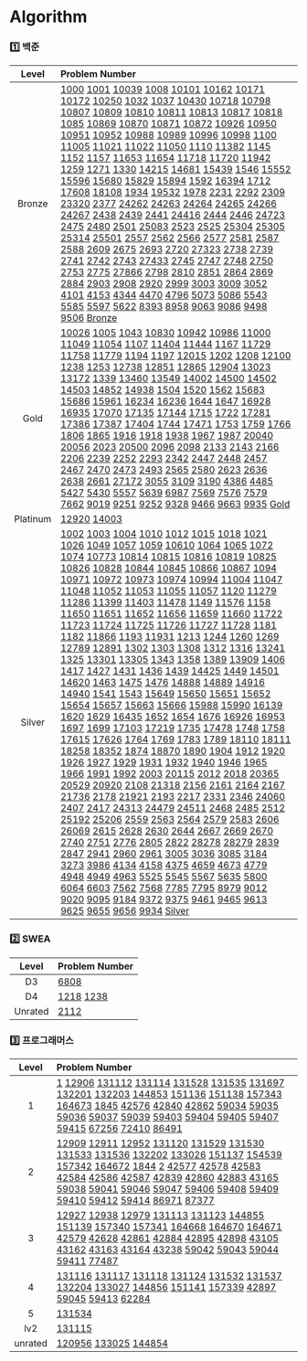 # Algorithm
### 1️⃣ 백준
| Level | Problem Number |
| :------: | :------ |
| Bronze | [1000](https://github.com/HurDong/Algorithm/tree/main/백준/Bronze/1000. A＋B) [1001](https://github.com/HurDong/Algorithm/tree/main/백준/Bronze/1001. A－B) [10039](https://github.com/HurDong/Algorithm/tree/main/백준/Bronze/10039. 평균 점수) [1008](https://github.com/HurDong/Algorithm/tree/main/백준/Bronze/1008. A／B) [10101](https://github.com/HurDong/Algorithm/tree/main/백준/Bronze/10101. 삼각형 외우기) [10162](https://github.com/HurDong/Algorithm/tree/main/백준/Bronze/10162. 전자레인지) [10171](https://github.com/HurDong/Algorithm/tree/main/백준/Bronze/10171. 고양이) [10172](https://github.com/HurDong/Algorithm/tree/main/백준/Bronze/10172. 개) [10250](https://github.com/HurDong/Algorithm/tree/main/백준/Bronze/10250. ACM 호텔) [1032](https://github.com/HurDong/Algorithm/tree/main/백준/Bronze/1032. 명령 프롬프트) [1037](https://github.com/HurDong/Algorithm/tree/main/백준/Bronze/1037. 약수) [10430](https://github.com/HurDong/Algorithm/tree/main/백준/Bronze/10430. 나머지) [10718](https://github.com/HurDong/Algorithm/tree/main/백준/Bronze/10718. We love kriii) [10798](https://github.com/HurDong/Algorithm/tree/main/백준/Bronze/10798. 세로읽기) [10807](https://github.com/HurDong/Algorithm/tree/main/백준/Bronze/10807. 개수 세기) [10809](https://github.com/HurDong/Algorithm/tree/main/백준/Bronze/10809. 알파벳 찾기) [10810](https://github.com/HurDong/Algorithm/tree/main/백준/Bronze/10810. 공 넣기) [10811](https://github.com/HurDong/Algorithm/tree/main/백준/Bronze/10811. 바구니 뒤집기) [10813](https://github.com/HurDong/Algorithm/tree/main/백준/Bronze/10813. 공 바꾸기) [10817](https://github.com/HurDong/Algorithm/tree/main/백준/Bronze/10817. 세 수) [10818](https://github.com/HurDong/Algorithm/tree/main/백준/Bronze/10818. 최소， 최대) [1085](https://github.com/HurDong/Algorithm/tree/main/백준/Bronze/1085. 직사각형에서 탈출) [10869](https://github.com/HurDong/Algorithm/tree/main/백준/Bronze/10869. 사칙연산) [10870](https://github.com/HurDong/Algorithm/tree/main/백준/Bronze/10870. 피보나치 수 5) [10871](https://github.com/HurDong/Algorithm/tree/main/백준/Bronze/10871. X보다 작은 수) [10872](https://github.com/HurDong/Algorithm/tree/main/백준/Bronze/10872. 팩토리얼) [10926](https://github.com/HurDong/Algorithm/tree/main/백준/Bronze/10926. ？？！) [10950](https://github.com/HurDong/Algorithm/tree/main/백준/Bronze/10950. A＋B － 3) [10951](https://github.com/HurDong/Algorithm/tree/main/백준/Bronze/10951. A＋B － 4) [10952](https://github.com/HurDong/Algorithm/tree/main/백준/Bronze/10952. A＋B － 5) [10988](https://github.com/HurDong/Algorithm/tree/main/백준/Bronze/10988. 팰린드롬인지 확인하기) [10989](https://github.com/HurDong/Algorithm/tree/main/백준/Bronze/10989. 수 정렬하기 3) [10996](https://github.com/HurDong/Algorithm/tree/main/백준/Bronze/10996. 별 찍기 － 21) [10998](https://github.com/HurDong/Algorithm/tree/main/백준/Bronze/10998. A×B) [1100](https://github.com/HurDong/Algorithm/tree/main/백준/Bronze/1100. 하얀 칸) [11005](https://github.com/HurDong/Algorithm/tree/main/백준/Bronze/11005. 진법 변환 2) [11021](https://github.com/HurDong/Algorithm/tree/main/백준/Bronze/11021. A＋B － 7) [11022](https://github.com/HurDong/Algorithm/tree/main/백준/Bronze/11022. A＋B － 8) [11050](https://github.com/HurDong/Algorithm/tree/main/백준/Bronze/11050. 이항 계수 1) [1110](https://github.com/HurDong/Algorithm/tree/main/백준/Bronze/1110. 더하기 사이클) [11382](https://github.com/HurDong/Algorithm/tree/main/백준/Bronze/11382. 꼬마 정민) [1145](https://github.com/HurDong/Algorithm/tree/main/백준/Bronze/1145. 적어도 대부분의 배수) [1152](https://github.com/HurDong/Algorithm/tree/main/백준/Bronze/1152. 단어의 개수) [1157](https://github.com/HurDong/Algorithm/tree/main/백준/Bronze/1157. 단어 공부) [11653](https://github.com/HurDong/Algorithm/tree/main/백준/Bronze/11653. 소인수분해) [11654](https://github.com/HurDong/Algorithm/tree/main/백준/Bronze/11654. 아스키 코드) [11718](https://github.com/HurDong/Algorithm/tree/main/백준/Bronze/11718. 그대로 출력하기) [11720](https://github.com/HurDong/Algorithm/tree/main/백준/Bronze/11720. 숫자의 합) [11942](https://github.com/HurDong/Algorithm/tree/main/백준/Bronze/11942. 고려대는 사랑입니다) [1259](https://github.com/HurDong/Algorithm/tree/main/백준/Bronze/1259. 팰린드롬수) [1271](https://github.com/HurDong/Algorithm/tree/main/백준/Bronze/1271. 엄청난 부자2) [1330](https://github.com/HurDong/Algorithm/tree/main/백준/Bronze/1330. 두 수 비교하기) [14215](https://github.com/HurDong/Algorithm/tree/main/백준/Bronze/14215. 세 막대) [14681](https://github.com/HurDong/Algorithm/tree/main/백준/Bronze/14681. 사분면 고르기) [15439](https://github.com/HurDong/Algorithm/tree/main/백준/Bronze/15439. 베라의 패션) [1546](https://github.com/HurDong/Algorithm/tree/main/백준/Bronze/1546. 평균) [15552](https://github.com/HurDong/Algorithm/tree/main/백준/Bronze/15552. 빠른 A＋B) [15596](https://github.com/HurDong/Algorithm/tree/main/백준/Bronze/15596. 정수 N개의 합) [15680](https://github.com/HurDong/Algorithm/tree/main/백준/Bronze/15680. 연세대학교) [15829](https://github.com/HurDong/Algorithm/tree/main/백준/Bronze/15829. Hashing) [15894](https://github.com/HurDong/Algorithm/tree/main/백준/Bronze/15894. 수학은 체육과목 입니다) [1592](https://github.com/HurDong/Algorithm/tree/main/백준/Bronze/1592. 영식이와 친구들) [16394](https://github.com/HurDong/Algorithm/tree/main/백준/Bronze/16394. 홍익대학교) [1712](https://github.com/HurDong/Algorithm/tree/main/백준/Bronze/1712. 손익분기점) [17608](https://github.com/HurDong/Algorithm/tree/main/백준/Bronze/17608. 막대기) [18108](https://github.com/HurDong/Algorithm/tree/main/백준/Bronze/18108. 1998년생인 내가 태국에서는 2541년생？！) [1934](https://github.com/HurDong/Algorithm/tree/main/백준/Bronze/1934. 최소공배수) [19532](https://github.com/HurDong/Algorithm/tree/main/백준/Bronze/19532. 수학은 비대면강의입니다) [1978](https://github.com/HurDong/Algorithm/tree/main/백준/Bronze/1978. 소수 찾기) [2231](https://github.com/HurDong/Algorithm/tree/main/백준/Bronze/2231. 분해합) [2292](https://github.com/HurDong/Algorithm/tree/main/백준/Bronze/2292. 벌집) [2309](https://github.com/HurDong/Algorithm/tree/main/백준/Bronze/2309. 일곱 난쟁이) [23320](https://github.com/HurDong/Algorithm/tree/main/백준/Bronze/23320. 홍익 절대평가) [2377](https://github.com/HurDong/Algorithm/tree/main/백준/Bronze/2377. Pottery) [24262](https://github.com/HurDong/Algorithm/tree/main/백준/Bronze/24262. 알고리즘 수업 － 알고리즘의 수행 시간 1) [24263](https://github.com/HurDong/Algorithm/tree/main/백준/Bronze/24263. 알고리즘 수업 － 알고리즘의 수행 시간 2) [24264](https://github.com/HurDong/Algorithm/tree/main/백준/Bronze/24264. 알고리즘 수업 － 알고리즘의 수행 시간 3) [24265](https://github.com/HurDong/Algorithm/tree/main/백준/Bronze/24265. 알고리즘 수업 － 알고리즘의 수행 시간 4) [24266](https://github.com/HurDong/Algorithm/tree/main/백준/Bronze/24266. 알고리즘 수업 － 알고리즘의 수행 시간 5) [24267](https://github.com/HurDong/Algorithm/tree/main/백준/Bronze/24267. 알고리즘 수업 － 알고리즘의 수행 시간 6) [2438](https://github.com/HurDong/Algorithm/tree/main/백준/Bronze/2438. 별 찍기 － 1) [2439](https://github.com/HurDong/Algorithm/tree/main/백준/Bronze/2439. 별 찍기 － 2) [2441](https://github.com/HurDong/Algorithm/tree/main/백준/Bronze/2441. 별 찍기 － 4) [24416](https://github.com/HurDong/Algorithm/tree/main/백준/Bronze/24416. 알고리즘 수업 － 피보나치 수 1) [2444](https://github.com/HurDong/Algorithm/tree/main/백준/Bronze/2444. 별 찍기 － 7) [2446](https://github.com/HurDong/Algorithm/tree/main/백준/Bronze/2446. 별 찍기 － 9) [24723](https://github.com/HurDong/Algorithm/tree/main/백준/Bronze/24723. 녹색거탑) [2475](https://github.com/HurDong/Algorithm/tree/main/백준/Bronze/2475. 검증수) [2480](https://github.com/HurDong/Algorithm/tree/main/백준/Bronze/2480. 주사위 세개) [2501](https://github.com/HurDong/Algorithm/tree/main/백준/Bronze/2501. 약수 구하기) [25083](https://github.com/HurDong/Algorithm/tree/main/백준/Bronze/25083. 새싹) [2523](https://github.com/HurDong/Algorithm/tree/main/백준/Bronze/2523. 별 찍기 － 13) [2525](https://github.com/HurDong/Algorithm/tree/main/백준/Bronze/2525. 오븐 시계) [25304](https://github.com/HurDong/Algorithm/tree/main/백준/Bronze/25304. 영수증) [25305](https://github.com/HurDong/Algorithm/tree/main/백준/Bronze/25305. 커트라인) [25314](https://github.com/HurDong/Algorithm/tree/main/백준/Bronze/25314. 코딩은 체육과목 입니다) [25501](https://github.com/HurDong/Algorithm/tree/main/백준/Bronze/25501. 재귀의 귀재) [2557](https://github.com/HurDong/Algorithm/tree/main/백준/Bronze/2557. Hello World) [2562](https://github.com/HurDong/Algorithm/tree/main/백준/Bronze/2562. 최댓값) [2566](https://github.com/HurDong/Algorithm/tree/main/백준/Bronze/2566. 최댓값) [2577](https://github.com/HurDong/Algorithm/tree/main/백준/Bronze/2577. 숫자의 개수) [2581](https://github.com/HurDong/Algorithm/tree/main/백준/Bronze/2581. 소수) [2587](https://github.com/HurDong/Algorithm/tree/main/백준/Bronze/2587. 대표값2) [2588](https://github.com/HurDong/Algorithm/tree/main/백준/Bronze/2588. 곱셈) [2609](https://github.com/HurDong/Algorithm/tree/main/백준/Bronze/2609. 최대공약수와 최소공배수) [2675](https://github.com/HurDong/Algorithm/tree/main/백준/Bronze/2675. 문자열 반복) [2693](https://github.com/HurDong/Algorithm/tree/main/백준/Bronze/2693. N번째 큰 수) [2720](https://github.com/HurDong/Algorithm/tree/main/백준/Bronze/2720. 세탁소 사장 동혁) [27323](https://github.com/HurDong/Algorithm/tree/main/백준/Bronze/27323. 직사각형) [2738](https://github.com/HurDong/Algorithm/tree/main/백준/Bronze/2738. 행렬 덧셈) [2739](https://github.com/HurDong/Algorithm/tree/main/백준/Bronze/2739. 구구단) [2741](https://github.com/HurDong/Algorithm/tree/main/백준/Bronze/2741. N 찍기) [2742](https://github.com/HurDong/Algorithm/tree/main/백준/Bronze/2742. 기찍 N) [2743](https://github.com/HurDong/Algorithm/tree/main/백준/Bronze/2743. 단어 길이 재기) [27433](https://github.com/HurDong/Algorithm/tree/main/백준/Bronze/27433. 팩토리얼 2) [2745](https://github.com/HurDong/Algorithm/tree/main/백준/Bronze/2745. 진법 변환) [2747](https://github.com/HurDong/Algorithm/tree/main/백준/Bronze/2747. 피보나치 수) [2748](https://github.com/HurDong/Algorithm/tree/main/백준/Bronze/2748. 피보나치 수 2) [2750](https://github.com/HurDong/Algorithm/tree/main/백준/Bronze/2750. 수 정렬하기) [2753](https://github.com/HurDong/Algorithm/tree/main/백준/Bronze/2753. 윤년) [2775](https://github.com/HurDong/Algorithm/tree/main/백준/Bronze/2775. 부녀회장이 될테야) [27866](https://github.com/HurDong/Algorithm/tree/main/백준/Bronze/27866. 문자와 문자열) [2798](https://github.com/HurDong/Algorithm/tree/main/백준/Bronze/2798. 블랙잭) [2810](https://github.com/HurDong/Algorithm/tree/main/백준/Bronze/2810. 컵홀더) [2851](https://github.com/HurDong/Algorithm/tree/main/백준/Bronze/2851. 슈퍼 마리오) [2864](https://github.com/HurDong/Algorithm/tree/main/백준/Bronze/2864. 5와 6의 차이) [2869](https://github.com/HurDong/Algorithm/tree/main/백준/Bronze/2869. 달팽이는 올라가고 싶다) [2884](https://github.com/HurDong/Algorithm/tree/main/백준/Bronze/2884. 알람 시계) [2903](https://github.com/HurDong/Algorithm/tree/main/백준/Bronze/2903. 중앙 이동 알고리즘) [2908](https://github.com/HurDong/Algorithm/tree/main/백준/Bronze/2908. 상수) [2920](https://github.com/HurDong/Algorithm/tree/main/백준/Bronze/2920. 음계) [2999](https://github.com/HurDong/Algorithm/tree/main/백준/Bronze/2999. 비밀 이메일) [3003](https://github.com/HurDong/Algorithm/tree/main/백준/Bronze/3003. 킹， 퀸， 룩， 비숍， 나이트， 폰) [3009](https://github.com/HurDong/Algorithm/tree/main/백준/Bronze/3009. 네 번째 점) [3052](https://github.com/HurDong/Algorithm/tree/main/백준/Bronze/3052. 나머지) [4101](https://github.com/HurDong/Algorithm/tree/main/백준/Bronze/4101. 크냐？) [4153](https://github.com/HurDong/Algorithm/tree/main/백준/Bronze/4153. 직각삼각형) [4344](https://github.com/HurDong/Algorithm/tree/main/백준/Bronze/4344. 평균은 넘겠지) [4470](https://github.com/HurDong/Algorithm/tree/main/백준/Bronze/4470. 줄번호) [4796](https://github.com/HurDong/Algorithm/tree/main/백준/Bronze/4796. 캠핑) [5073](https://github.com/HurDong/Algorithm/tree/main/백준/Bronze/5073. 삼각형과 세 변) [5086](https://github.com/HurDong/Algorithm/tree/main/백준/Bronze/5086. 배수와 약수) [5543](https://github.com/HurDong/Algorithm/tree/main/백준/Bronze/5543. 상근날드) [5585](https://github.com/HurDong/Algorithm/tree/main/백준/Bronze/5585. 거스름돈) [5597](https://github.com/HurDong/Algorithm/tree/main/백준/Bronze/5597. 과제 안 내신 분．．？) [5622](https://github.com/HurDong/Algorithm/tree/main/백준/Bronze/5622. 다이얼) [8393](https://github.com/HurDong/Algorithm/tree/main/백준/Bronze/8393. 합) [8958](https://github.com/HurDong/Algorithm/tree/main/백준/Bronze/8958. OX퀴즈) [9063](https://github.com/HurDong/Algorithm/tree/main/백준/Bronze/9063. 대지) [9086](https://github.com/HurDong/Algorithm/tree/main/백준/Bronze/9086. 문자열) [9498](https://github.com/HurDong/Algorithm/tree/main/백준/Bronze/9498. 시험 성적) [9506](https://github.com/HurDong/Algorithm/tree/main/백준/Bronze/9506. 약수들의 합) [Bronze](https://github.com/HurDong/Algorithm/tree/main/백준/Bronze/Bronze.iml)  |
| Gold | [10026](https://github.com/HurDong/Algorithm/tree/main/백준/Gold/10026. 적록색약) [1005](https://github.com/HurDong/Algorithm/tree/main/백준/Gold/1005. ACM Craft) [1043](https://github.com/HurDong/Algorithm/tree/main/백준/Gold/1043. 거짓말) [10830](https://github.com/HurDong/Algorithm/tree/main/백준/Gold/10830. 행렬 제곱) [10942](https://github.com/HurDong/Algorithm/tree/main/백준/Gold/10942. 팰린드롬？) [10986](https://github.com/HurDong/Algorithm/tree/main/백준/Gold/10986. 나머지 합) [11000](https://github.com/HurDong/Algorithm/tree/main/백준/Gold/11000. 강의실 배정) [11049](https://github.com/HurDong/Algorithm/tree/main/백준/Gold/11049. 행렬 곱셈 순서) [11054](https://github.com/HurDong/Algorithm/tree/main/백준/Gold/11054. 가장 긴 바이토닉 부분 수열) [1107](https://github.com/HurDong/Algorithm/tree/main/백준/Gold/1107. 리모컨) [11404](https://github.com/HurDong/Algorithm/tree/main/백준/Gold/11404. 플로이드) [11444](https://github.com/HurDong/Algorithm/tree/main/백준/Gold/11444. 피보나치 수 6) [1167](https://github.com/HurDong/Algorithm/tree/main/백준/Gold/1167. 트리의 지름) [11729](https://github.com/HurDong/Algorithm/tree/main/백준/Gold/11729. 하노이 탑 이동 순서) [11758](https://github.com/HurDong/Algorithm/tree/main/백준/Gold/11758. CCW) [11779](https://github.com/HurDong/Algorithm/tree/main/백준/Gold/11779. 최소비용 구하기 2) [1194](https://github.com/HurDong/Algorithm/tree/main/백준/Gold/1194. 달이 차오른다， 가자．) [1197](https://github.com/HurDong/Algorithm/tree/main/백준/Gold/1197. 최소 스패닝 트리) [12015](https://github.com/HurDong/Algorithm/tree/main/백준/Gold/12015. 가장 긴 증가하는 부분 수열 2) [1202](https://github.com/HurDong/Algorithm/tree/main/백준/Gold/1202. 보석 도둑) [1208](https://github.com/HurDong/Algorithm/tree/main/백준/Gold/1208. 부분수열의 합 2) [12100](https://github.com/HurDong/Algorithm/tree/main/백준/Gold/12100. 2048 （Easy）) [1238](https://github.com/HurDong/Algorithm/tree/main/백준/Gold/1238. 파티) [1253](https://github.com/HurDong/Algorithm/tree/main/백준/Gold/1253. 좋다) [12738](https://github.com/HurDong/Algorithm/tree/main/백준/Gold/12738. 가장 긴 증가하는 부분 수열 3) [12851](https://github.com/HurDong/Algorithm/tree/main/백준/Gold/12851. 숨바꼭질 2) [12865](https://github.com/HurDong/Algorithm/tree/main/백준/Gold/12865. 평범한 배낭) [12904](https://github.com/HurDong/Algorithm/tree/main/백준/Gold/12904. A와 B) [13023](https://github.com/HurDong/Algorithm/tree/main/백준/Gold/13023. ABCDE) [13172](https://github.com/HurDong/Algorithm/tree/main/백준/Gold/13172. Σ) [1339](https://github.com/HurDong/Algorithm/tree/main/백준/Gold/1339. 단어 수학) [13460](https://github.com/HurDong/Algorithm/tree/main/백준/Gold/13460. 구슬 탈출 2) [13549](https://github.com/HurDong/Algorithm/tree/main/백준/Gold/13549. 숨바꼭질 3) [14002](https://github.com/HurDong/Algorithm/tree/main/백준/Gold/14002. 가장 긴 증가하는 부분 수열 4) [14500](https://github.com/HurDong/Algorithm/tree/main/백준/Gold/14500. 테트로미노) [14502](https://github.com/HurDong/Algorithm/tree/main/백준/Gold/14502. 연구소) [14503](https://github.com/HurDong/Algorithm/tree/main/백준/Gold/14503. 로봇 청소기) [14852](https://github.com/HurDong/Algorithm/tree/main/백준/Gold/14852. 타일 채우기 3) [14938](https://github.com/HurDong/Algorithm/tree/main/백준/Gold/14938. 서강그라운드) [1504](https://github.com/HurDong/Algorithm/tree/main/백준/Gold/1504. 특정한 최단 경로) [1520](https://github.com/HurDong/Algorithm/tree/main/백준/Gold/1520. 내리막 길) [1562](https://github.com/HurDong/Algorithm/tree/main/백준/Gold/1562. 계단 수) [15683](https://github.com/HurDong/Algorithm/tree/main/백준/Gold/15683. 감시) [15686](https://github.com/HurDong/Algorithm/tree/main/백준/Gold/15686. 치킨 배달) [15961](https://github.com/HurDong/Algorithm/tree/main/백준/Gold/15961. 회전 초밥) [16234](https://github.com/HurDong/Algorithm/tree/main/백준/Gold/16234. 인구 이동) [16236](https://github.com/HurDong/Algorithm/tree/main/백준/Gold/16236. 아기 상어) [1644](https://github.com/HurDong/Algorithm/tree/main/백준/Gold/1644. 소수의 연속합) [1647](https://github.com/HurDong/Algorithm/tree/main/백준/Gold/1647. 도시 분할 계획) [16928](https://github.com/HurDong/Algorithm/tree/main/백준/Gold/16928. 뱀과 사다리 게임) [16935](https://github.com/HurDong/Algorithm/tree/main/백준/Gold/16935. 배열 돌리기 3) [17070](https://github.com/HurDong/Algorithm/tree/main/백준/Gold/17070. 파이프 옮기기 1) [17135](https://github.com/HurDong/Algorithm/tree/main/백준/Gold/17135. 캐슬 디펜스) [17144](https://github.com/HurDong/Algorithm/tree/main/백준/Gold/17144. 미세먼지 안녕！) [1715](https://github.com/HurDong/Algorithm/tree/main/백준/Gold/1715. 카드 정렬하기) [1722](https://github.com/HurDong/Algorithm/tree/main/백준/Gold/1722. 순열의 순서) [17281](https://github.com/HurDong/Algorithm/tree/main/백준/Gold/17281. ⚾) [17386](https://github.com/HurDong/Algorithm/tree/main/백준/Gold/17386. 선분 교차 1) [17387](https://github.com/HurDong/Algorithm/tree/main/백준/Gold/17387. 선분 교차 2) [17404](https://github.com/HurDong/Algorithm/tree/main/백준/Gold/17404. RGB거리 2) [1744](https://github.com/HurDong/Algorithm/tree/main/백준/Gold/1744. 수 묶기) [17471](https://github.com/HurDong/Algorithm/tree/main/백준/Gold/17471. 게리맨더링) [1753](https://github.com/HurDong/Algorithm/tree/main/백준/Gold/1753. 최단경로) [1759](https://github.com/HurDong/Algorithm/tree/main/백준/Gold/1759. 암호 만들기) [1766](https://github.com/HurDong/Algorithm/tree/main/백준/Gold/1766. 문제집) [1806](https://github.com/HurDong/Algorithm/tree/main/백준/Gold/1806. 부분합) [1865](https://github.com/HurDong/Algorithm/tree/main/백준/Gold/1865. 웜홀) [1916](https://github.com/HurDong/Algorithm/tree/main/백준/Gold/1916. 최소비용 구하기) [1918](https://github.com/HurDong/Algorithm/tree/main/백준/Gold/1918. 후위 표기식) [1938](https://github.com/HurDong/Algorithm/tree/main/백준/Gold/1938. 통나무 옮기기) [1967](https://github.com/HurDong/Algorithm/tree/main/백준/Gold/1967. 트리의 지름) [1987](https://github.com/HurDong/Algorithm/tree/main/백준/Gold/1987. 알파벳) [20040](https://github.com/HurDong/Algorithm/tree/main/백준/Gold/20040. 사이클 게임) [20056](https://github.com/HurDong/Algorithm/tree/main/백준/Gold/20056. 마법사 상어와 파이어볼) [2023](https://github.com/HurDong/Algorithm/tree/main/백준/Gold/2023. 신기한 소수) [20500](https://github.com/HurDong/Algorithm/tree/main/백준/Gold/20500. Ezreal 여눈부터 가네 ㅈㅈ) [2096](https://github.com/HurDong/Algorithm/tree/main/백준/Gold/2096. 내려가기) [2098](https://github.com/HurDong/Algorithm/tree/main/백준/Gold/2098. 외판원 순회) [2133](https://github.com/HurDong/Algorithm/tree/main/백준/Gold/2133. 타일 채우기) [2143](https://github.com/HurDong/Algorithm/tree/main/백준/Gold/2143. 두 배열의 합) [2166](https://github.com/HurDong/Algorithm/tree/main/백준/Gold/2166. 다각형의 면적) [2206](https://github.com/HurDong/Algorithm/tree/main/백준/Gold/2206. 벽 부수고 이동하기) [2239](https://github.com/HurDong/Algorithm/tree/main/백준/Gold/2239. 스도쿠) [2252](https://github.com/HurDong/Algorithm/tree/main/백준/Gold/2252. 줄 세우기) [2293](https://github.com/HurDong/Algorithm/tree/main/백준/Gold/2293. 동전 1) [2342](https://github.com/HurDong/Algorithm/tree/main/백준/Gold/2342. Dance Dance Revolution) [2447](https://github.com/HurDong/Algorithm/tree/main/백준/Gold/2447. 별 찍기 － 10) [2448](https://github.com/HurDong/Algorithm/tree/main/백준/Gold/2448. 별 찍기 － 11) [2457](https://github.com/HurDong/Algorithm/tree/main/백준/Gold/2457. 공주님의 정원) [2467](https://github.com/HurDong/Algorithm/tree/main/백준/Gold/2467. 용액) [2470](https://github.com/HurDong/Algorithm/tree/main/백준/Gold/2470. 두 용액) [2473](https://github.com/HurDong/Algorithm/tree/main/백준/Gold/2473. 세 용액) [2493](https://github.com/HurDong/Algorithm/tree/main/백준/Gold/2493. 탑) [2565](https://github.com/HurDong/Algorithm/tree/main/백준/Gold/2565. 전깃줄) [2580](https://github.com/HurDong/Algorithm/tree/main/백준/Gold/2580. 스도쿠) [2623](https://github.com/HurDong/Algorithm/tree/main/백준/Gold/2623. 음악프로그램) [2636](https://github.com/HurDong/Algorithm/tree/main/백준/Gold/2636. 치즈) [2638](https://github.com/HurDong/Algorithm/tree/main/백준/Gold/2638. 치즈) [2661](https://github.com/HurDong/Algorithm/tree/main/백준/Gold/2661. 좋은수열) [27172](https://github.com/HurDong/Algorithm/tree/main/백준/Gold/27172. 수 나누기 게임) [3055](https://github.com/HurDong/Algorithm/tree/main/백준/Gold/3055. 탈출) [3109](https://github.com/HurDong/Algorithm/tree/main/백준/Gold/3109. 빵집) [3190](https://github.com/HurDong/Algorithm/tree/main/백준/Gold/3190. 뱀) [4386](https://github.com/HurDong/Algorithm/tree/main/백준/Gold/4386. 별자리 만들기) [4485](https://github.com/HurDong/Algorithm/tree/main/백준/Gold/4485. 녹색 옷 입은 애가 젤다지？) [5427](https://github.com/HurDong/Algorithm/tree/main/백준/Gold/5427. 불) [5430](https://github.com/HurDong/Algorithm/tree/main/백준/Gold/5430. AC) [5557](https://github.com/HurDong/Algorithm/tree/main/백준/Gold/5557. 1학년) [5639](https://github.com/HurDong/Algorithm/tree/main/백준/Gold/5639. 이진 검색 트리) [6987](https://github.com/HurDong/Algorithm/tree/main/백준/Gold/6987. 월드컵) [7569](https://github.com/HurDong/Algorithm/tree/main/백준/Gold/7569. 토마토) [7576](https://github.com/HurDong/Algorithm/tree/main/백준/Gold/7576. 토마토) [7579](https://github.com/HurDong/Algorithm/tree/main/백준/Gold/7579. 앱) [7662](https://github.com/HurDong/Algorithm/tree/main/백준/Gold/7662. 이중 우선순위 큐) [9019](https://github.com/HurDong/Algorithm/tree/main/백준/Gold/9019. DSLR) [9251](https://github.com/HurDong/Algorithm/tree/main/백준/Gold/9251. LCS) [9252](https://github.com/HurDong/Algorithm/tree/main/백준/Gold/9252. LCS 2) [9328](https://github.com/HurDong/Algorithm/tree/main/백준/Gold/9328. 열쇠) [9466](https://github.com/HurDong/Algorithm/tree/main/백준/Gold/9466. 텀 프로젝트) [9663](https://github.com/HurDong/Algorithm/tree/main/백준/Gold/9663. N－Queen) [9935](https://github.com/HurDong/Algorithm/tree/main/백준/Gold/9935. 문자열 폭발) [Gold](https://github.com/HurDong/Algorithm/tree/main/백준/Gold/Gold.iml)  |
| Platinum | [12920](https://github.com/HurDong/Algorithm/tree/main/백준/Platinum/12920. 평범한 배낭 2) [14003](https://github.com/HurDong/Algorithm/tree/main/백준/Platinum/14003. 가장 긴 증가하는 부분 수열 5)  |
| Silver | [1002](https://github.com/HurDong/Algorithm/tree/main/백준/Silver/1002. 터렛) [1003](https://github.com/HurDong/Algorithm/tree/main/백준/Silver/1003. 피보나치 함수) [1004](https://github.com/HurDong/Algorithm/tree/main/백준/Silver/1004. 어린 왕자) [1010](https://github.com/HurDong/Algorithm/tree/main/백준/Silver/1010. 다리 놓기) [1012](https://github.com/HurDong/Algorithm/tree/main/백준/Silver/1012. 유기농 배추) [1015](https://github.com/HurDong/Algorithm/tree/main/백준/Silver/1015. 수열 정렬) [1018](https://github.com/HurDong/Algorithm/tree/main/백준/Silver/1018. 체스판 다시 칠하기) [1021](https://github.com/HurDong/Algorithm/tree/main/백준/Silver/1021. 회전하는 큐) [1026](https://github.com/HurDong/Algorithm/tree/main/백준/Silver/1026. 보물) [1049](https://github.com/HurDong/Algorithm/tree/main/백준/Silver/1049. 기타줄) [1057](https://github.com/HurDong/Algorithm/tree/main/백준/Silver/1057. 토너먼트) [1059](https://github.com/HurDong/Algorithm/tree/main/백준/Silver/1059. 좋은 구간) [10610](https://github.com/HurDong/Algorithm/tree/main/백준/Silver/10610. 30) [1064](https://github.com/HurDong/Algorithm/tree/main/백준/Silver/1064. 평행사변형) [1065](https://github.com/HurDong/Algorithm/tree/main/백준/Silver/1065. 한수) [1072](https://github.com/HurDong/Algorithm/tree/main/백준/Silver/1072. 게임) [1074](https://github.com/HurDong/Algorithm/tree/main/백준/Silver/1074. Z) [10773](https://github.com/HurDong/Algorithm/tree/main/백준/Silver/10773. 제로) [10814](https://github.com/HurDong/Algorithm/tree/main/백준/Silver/10814. 나이순 정렬) [10815](https://github.com/HurDong/Algorithm/tree/main/백준/Silver/10815. 숫자 카드) [10816](https://github.com/HurDong/Algorithm/tree/main/백준/Silver/10816. 숫자 카드 2) [10819](https://github.com/HurDong/Algorithm/tree/main/백준/Silver/10819. 차이를 최대로) [10825](https://github.com/HurDong/Algorithm/tree/main/백준/Silver/10825. 국영수) [10826](https://github.com/HurDong/Algorithm/tree/main/백준/Silver/10826. 피보나치 수 4) [10828](https://github.com/HurDong/Algorithm/tree/main/백준/Silver/10828. 스택) [10844](https://github.com/HurDong/Algorithm/tree/main/백준/Silver/10844. 쉬운 계단 수) [10845](https://github.com/HurDong/Algorithm/tree/main/백준/Silver/10845. 큐) [10866](https://github.com/HurDong/Algorithm/tree/main/백준/Silver/10866. 덱) [10867](https://github.com/HurDong/Algorithm/tree/main/백준/Silver/10867. 중복 빼고 정렬하기) [1094](https://github.com/HurDong/Algorithm/tree/main/백준/Silver/1094. 막대기) [10971](https://github.com/HurDong/Algorithm/tree/main/백준/Silver/10971. 외판원 순회 2) [10972](https://github.com/HurDong/Algorithm/tree/main/백준/Silver/10972. 다음 순열) [10973](https://github.com/HurDong/Algorithm/tree/main/백준/Silver/10973. 이전 순열) [10974](https://github.com/HurDong/Algorithm/tree/main/백준/Silver/10974. 모든 순열) [10994](https://github.com/HurDong/Algorithm/tree/main/백준/Silver/10994. 별 찍기 － 19) [11004](https://github.com/HurDong/Algorithm/tree/main/백준/Silver/11004. K번째 수) [11047](https://github.com/HurDong/Algorithm/tree/main/백준/Silver/11047. 동전 0) [11048](https://github.com/HurDong/Algorithm/tree/main/백준/Silver/11048. 이동하기) [11052](https://github.com/HurDong/Algorithm/tree/main/백준/Silver/11052. 카드 구매하기) [11053](https://github.com/HurDong/Algorithm/tree/main/백준/Silver/11053. 가장 긴 증가하는 부분 수열) [11055](https://github.com/HurDong/Algorithm/tree/main/백준/Silver/11055. 가장 큰 증가하는 부분 수열) [11057](https://github.com/HurDong/Algorithm/tree/main/백준/Silver/11057. 오르막 수) [1120](https://github.com/HurDong/Algorithm/tree/main/백준/Silver/1120. 문자열) [11279](https://github.com/HurDong/Algorithm/tree/main/백준/Silver/11279. 최대 힙) [11286](https://github.com/HurDong/Algorithm/tree/main/백준/Silver/11286. 절댓값 힙) [11399](https://github.com/HurDong/Algorithm/tree/main/백준/Silver/11399. ATM) [11403](https://github.com/HurDong/Algorithm/tree/main/백준/Silver/11403. 경로 찾기) [11478](https://github.com/HurDong/Algorithm/tree/main/백준/Silver/11478. 서로 다른 부분 문자열의 개수) [1149](https://github.com/HurDong/Algorithm/tree/main/백준/Silver/1149. RGB거리) [11576](https://github.com/HurDong/Algorithm/tree/main/백준/Silver/11576. Base Conversion) [1158](https://github.com/HurDong/Algorithm/tree/main/백준/Silver/1158. 요세푸스 문제) [11650](https://github.com/HurDong/Algorithm/tree/main/백준/Silver/11650. 좌표 정렬하기) [11651](https://github.com/HurDong/Algorithm/tree/main/백준/Silver/11651. 좌표 정렬하기 2) [11652](https://github.com/HurDong/Algorithm/tree/main/백준/Silver/11652. 카드) [11656](https://github.com/HurDong/Algorithm/tree/main/백준/Silver/11656. 접미사 배열) [11659](https://github.com/HurDong/Algorithm/tree/main/백준/Silver/11659. 구간 합 구하기 4) [11660](https://github.com/HurDong/Algorithm/tree/main/백준/Silver/11660. 구간 합 구하기 5) [11722](https://github.com/HurDong/Algorithm/tree/main/백준/Silver/11722. 가장 긴 감소하는 부분 수열) [11723](https://github.com/HurDong/Algorithm/tree/main/백준/Silver/11723. 집합) [11724](https://github.com/HurDong/Algorithm/tree/main/백준/Silver/11724. 연결 요소의 개수) [11725](https://github.com/HurDong/Algorithm/tree/main/백준/Silver/11725. 트리의 부모 찾기) [11726](https://github.com/HurDong/Algorithm/tree/main/백준/Silver/11726. 2×n 타일링) [11727](https://github.com/HurDong/Algorithm/tree/main/백준/Silver/11727. 2×n 타일링 2) [11728](https://github.com/HurDong/Algorithm/tree/main/백준/Silver/11728. 배열 합치기) [1181](https://github.com/HurDong/Algorithm/tree/main/백준/Silver/1181. 단어 정렬) [1182](https://github.com/HurDong/Algorithm/tree/main/백준/Silver/1182. 부분수열의 합) [11866](https://github.com/HurDong/Algorithm/tree/main/백준/Silver/11866. 요세푸스 문제 0) [1193](https://github.com/HurDong/Algorithm/tree/main/백준/Silver/1193. 분수찾기) [11931](https://github.com/HurDong/Algorithm/tree/main/백준/Silver/11931. 수 정렬하기 4) [1213](https://github.com/HurDong/Algorithm/tree/main/백준/Silver/1213. 팰린드롬 만들기) [1244](https://github.com/HurDong/Algorithm/tree/main/백준/Silver/1244. 스위치 켜고 끄기) [1260](https://github.com/HurDong/Algorithm/tree/main/백준/Silver/1260. DFS와 BFS) [1269](https://github.com/HurDong/Algorithm/tree/main/백준/Silver/1269. 대칭 차집합) [12789](https://github.com/HurDong/Algorithm/tree/main/백준/Silver/12789. 도키도키 간식드리미) [12891](https://github.com/HurDong/Algorithm/tree/main/백준/Silver/12891. DNA 비밀번호) [1302](https://github.com/HurDong/Algorithm/tree/main/백준/Silver/1302. 베스트셀러) [1303](https://github.com/HurDong/Algorithm/tree/main/백준/Silver/1303. 전쟁 － 전투) [1308](https://github.com/HurDong/Algorithm/tree/main/백준/Silver/1308. D－Day) [1312](https://github.com/HurDong/Algorithm/tree/main/백준/Silver/1312. 소수) [1316](https://github.com/HurDong/Algorithm/tree/main/백준/Silver/1316. 그룹 단어 체커) [13241](https://github.com/HurDong/Algorithm/tree/main/백준/Silver/13241. 최소공배수) [1325](https://github.com/HurDong/Algorithm/tree/main/백준/Silver/1325. 효율적인 해킹) [13301](https://github.com/HurDong/Algorithm/tree/main/백준/Silver/13301. 타일 장식물) [13305](https://github.com/HurDong/Algorithm/tree/main/백준/Silver/13305. 주유소) [1343](https://github.com/HurDong/Algorithm/tree/main/백준/Silver/1343. 폴리오미노) [1358](https://github.com/HurDong/Algorithm/tree/main/백준/Silver/1358. 하키) [1389](https://github.com/HurDong/Algorithm/tree/main/백준/Silver/1389. 케빈 베이컨의 6단계 법칙) [13909](https://github.com/HurDong/Algorithm/tree/main/백준/Silver/13909. 창문 닫기) [1406](https://github.com/HurDong/Algorithm/tree/main/백준/Silver/1406. 에디터) [1417](https://github.com/HurDong/Algorithm/tree/main/백준/Silver/1417. 국회의원 선거) [1427](https://github.com/HurDong/Algorithm/tree/main/백준/Silver/1427. 소트인사이드) [1431](https://github.com/HurDong/Algorithm/tree/main/백준/Silver/1431. 시리얼 번호) [1436](https://github.com/HurDong/Algorithm/tree/main/백준/Silver/1436. 영화감독 숌) [1439](https://github.com/HurDong/Algorithm/tree/main/백준/Silver/1439. 뒤집기) [14425](https://github.com/HurDong/Algorithm/tree/main/백준/Silver/14425. 문자열 집합) [1449](https://github.com/HurDong/Algorithm/tree/main/백준/Silver/1449. 수리공 항승) [14501](https://github.com/HurDong/Algorithm/tree/main/백준/Silver/14501. 퇴사) [14620](https://github.com/HurDong/Algorithm/tree/main/백준/Silver/14620. 꽃길) [1463](https://github.com/HurDong/Algorithm/tree/main/백준/Silver/1463. 1로 만들기) [1475](https://github.com/HurDong/Algorithm/tree/main/백준/Silver/1475. 방 번호) [1476](https://github.com/HurDong/Algorithm/tree/main/백준/Silver/1476. 날짜 계산) [14888](https://github.com/HurDong/Algorithm/tree/main/백준/Silver/14888. 연산자 끼워넣기) [14889](https://github.com/HurDong/Algorithm/tree/main/백준/Silver/14889. 스타트와 링크) [14916](https://github.com/HurDong/Algorithm/tree/main/백준/Silver/14916. 거스름돈) [14940](https://github.com/HurDong/Algorithm/tree/main/백준/Silver/14940. 쉬운 최단거리) [1541](https://github.com/HurDong/Algorithm/tree/main/백준/Silver/1541. 잃어버린 괄호) [1543](https://github.com/HurDong/Algorithm/tree/main/백준/Silver/1543. 문서 검색) [15649](https://github.com/HurDong/Algorithm/tree/main/백준/Silver/15649. N과 M （1）) [15650](https://github.com/HurDong/Algorithm/tree/main/백준/Silver/15650. N과 M （2）) [15651](https://github.com/HurDong/Algorithm/tree/main/백준/Silver/15651. N과 M （3）) [15652](https://github.com/HurDong/Algorithm/tree/main/백준/Silver/15652. N과 M （4）) [15654](https://github.com/HurDong/Algorithm/tree/main/백준/Silver/15654. N과 M （5）) [15657](https://github.com/HurDong/Algorithm/tree/main/백준/Silver/15657. N과 M （8）) [15663](https://github.com/HurDong/Algorithm/tree/main/백준/Silver/15663. N과 M （9）) [15666](https://github.com/HurDong/Algorithm/tree/main/백준/Silver/15666. N과 M （12）) [15988](https://github.com/HurDong/Algorithm/tree/main/백준/Silver/15988. 1， 2， 3 더하기 3) [15990](https://github.com/HurDong/Algorithm/tree/main/백준/Silver/15990. 1， 2， 3 더하기 5) [16139](https://github.com/HurDong/Algorithm/tree/main/백준/Silver/16139. 인간－컴퓨터 상호작용) [1620](https://github.com/HurDong/Algorithm/tree/main/백준/Silver/1620. 나는야 포켓몬 마스터 이다솜) [1629](https://github.com/HurDong/Algorithm/tree/main/백준/Silver/1629. 곱셈) [16435](https://github.com/HurDong/Algorithm/tree/main/백준/Silver/16435. 스네이크버드) [1652](https://github.com/HurDong/Algorithm/tree/main/백준/Silver/1652. 누울 자리를 찾아라) [1654](https://github.com/HurDong/Algorithm/tree/main/백준/Silver/1654. 랜선 자르기) [1676](https://github.com/HurDong/Algorithm/tree/main/백준/Silver/1676. 팩토리얼 0의 개수) [16926](https://github.com/HurDong/Algorithm/tree/main/백준/Silver/16926. 배열 돌리기 1) [16953](https://github.com/HurDong/Algorithm/tree/main/백준/Silver/16953. A → B) [1697](https://github.com/HurDong/Algorithm/tree/main/백준/Silver/1697. 숨바꼭질) [1699](https://github.com/HurDong/Algorithm/tree/main/백준/Silver/1699. 제곱수의 합) [17103](https://github.com/HurDong/Algorithm/tree/main/백준/Silver/17103. 골드바흐 파티션) [17219](https://github.com/HurDong/Algorithm/tree/main/백준/Silver/17219. 비밀번호 찾기) [1735](https://github.com/HurDong/Algorithm/tree/main/백준/Silver/1735. 분수 합) [17478](https://github.com/HurDong/Algorithm/tree/main/백준/Silver/17478. 재귀함수가 뭔가요？) [1748](https://github.com/HurDong/Algorithm/tree/main/백준/Silver/1748. 수 이어 쓰기 1) [1758](https://github.com/HurDong/Algorithm/tree/main/백준/Silver/1758. 알바생 강호) [17615](https://github.com/HurDong/Algorithm/tree/main/백준/Silver/17615. 볼 모으기) [17626](https://github.com/HurDong/Algorithm/tree/main/백준/Silver/17626. Four Squares) [1764](https://github.com/HurDong/Algorithm/tree/main/백준/Silver/1764. 듣보잡) [1769](https://github.com/HurDong/Algorithm/tree/main/백준/Silver/1769. 3의 배수) [1783](https://github.com/HurDong/Algorithm/tree/main/백준/Silver/1783. 병든 나이트) [1789](https://github.com/HurDong/Algorithm/tree/main/백준/Silver/1789. 수들의 합) [18110](https://github.com/HurDong/Algorithm/tree/main/백준/Silver/18110. solved．ac) [18111](https://github.com/HurDong/Algorithm/tree/main/백준/Silver/18111. 마인크래프트) [18258](https://github.com/HurDong/Algorithm/tree/main/백준/Silver/18258. 큐 2) [18352](https://github.com/HurDong/Algorithm/tree/main/백준/Silver/18352. 특정 거리의 도시 찾기) [1874](https://github.com/HurDong/Algorithm/tree/main/백준/Silver/1874. 스택 수열) [18870](https://github.com/HurDong/Algorithm/tree/main/백준/Silver/18870. 좌표 압축) [1890](https://github.com/HurDong/Algorithm/tree/main/백준/Silver/1890. 점프) [1904](https://github.com/HurDong/Algorithm/tree/main/백준/Silver/1904. 01타일) [1912](https://github.com/HurDong/Algorithm/tree/main/백준/Silver/1912. 연속합) [1920](https://github.com/HurDong/Algorithm/tree/main/백준/Silver/1920. 수 찾기) [1926](https://github.com/HurDong/Algorithm/tree/main/백준/Silver/1926. 그림) [1927](https://github.com/HurDong/Algorithm/tree/main/백준/Silver/1927. 최소 힙) [1929](https://github.com/HurDong/Algorithm/tree/main/백준/Silver/1929. 소수 구하기) [1931](https://github.com/HurDong/Algorithm/tree/main/백준/Silver/1931. 회의실 배정) [1932](https://github.com/HurDong/Algorithm/tree/main/백준/Silver/1932. 정수 삼각형) [1940](https://github.com/HurDong/Algorithm/tree/main/백준/Silver/1940. 주몽) [1946](https://github.com/HurDong/Algorithm/tree/main/백준/Silver/1946. 신입 사원) [1965](https://github.com/HurDong/Algorithm/tree/main/백준/Silver/1965. 상자넣기) [1966](https://github.com/HurDong/Algorithm/tree/main/백준/Silver/1966. 프린터 큐) [1991](https://github.com/HurDong/Algorithm/tree/main/백준/Silver/1991. 트리 순회) [1992](https://github.com/HurDong/Algorithm/tree/main/백준/Silver/1992. 쿼드트리) [2003](https://github.com/HurDong/Algorithm/tree/main/백준/Silver/2003. 수들의 합 2) [20115](https://github.com/HurDong/Algorithm/tree/main/백준/Silver/20115. 에너지 드링크) [2012](https://github.com/HurDong/Algorithm/tree/main/백준/Silver/2012. 등수 매기기) [2018](https://github.com/HurDong/Algorithm/tree/main/백준/Silver/2018. 수들의 합 5) [20365](https://github.com/HurDong/Algorithm/tree/main/백준/Silver/20365. 블로그2) [20529](https://github.com/HurDong/Algorithm/tree/main/백준/Silver/20529. 가장 가까운 세 사람의 심리적 거리) [20920](https://github.com/HurDong/Algorithm/tree/main/백준/Silver/20920. 영단어 암기는 괴로워) [2108](https://github.com/HurDong/Algorithm/tree/main/백준/Silver/2108. 통계학) [21318](https://github.com/HurDong/Algorithm/tree/main/백준/Silver/21318. 피아노 체조) [2156](https://github.com/HurDong/Algorithm/tree/main/백준/Silver/2156. 포도주 시식) [2161](https://github.com/HurDong/Algorithm/tree/main/백준/Silver/2161. 카드1) [2164](https://github.com/HurDong/Algorithm/tree/main/백준/Silver/2164. 카드2) [2167](https://github.com/HurDong/Algorithm/tree/main/백준/Silver/2167. 2차원 배열의 합) [21736](https://github.com/HurDong/Algorithm/tree/main/백준/Silver/21736. 헌내기는 친구가 필요해) [2178](https://github.com/HurDong/Algorithm/tree/main/백준/Silver/2178. 미로 탐색) [21921](https://github.com/HurDong/Algorithm/tree/main/백준/Silver/21921. 블로그) [2193](https://github.com/HurDong/Algorithm/tree/main/백준/Silver/2193. 이친수) [2217](https://github.com/HurDong/Algorithm/tree/main/백준/Silver/2217. 로프) [2331](https://github.com/HurDong/Algorithm/tree/main/백준/Silver/2331. 반복수열) [2346](https://github.com/HurDong/Algorithm/tree/main/백준/Silver/2346. 풍선 터뜨리기) [24060](https://github.com/HurDong/Algorithm/tree/main/백준/Silver/24060. 알고리즘 수업 － 병합 정렬 1) [2407](https://github.com/HurDong/Algorithm/tree/main/백준/Silver/2407. 조합) [2417](https://github.com/HurDong/Algorithm/tree/main/백준/Silver/2417. 정수 제곱근) [24313](https://github.com/HurDong/Algorithm/tree/main/백준/Silver/24313. 알고리즘 수업 － 점근적 표기 1) [24479](https://github.com/HurDong/Algorithm/tree/main/백준/Silver/24479. 알고리즘 수업 － 깊이 우선 탐색 1) [24511](https://github.com/HurDong/Algorithm/tree/main/백준/Silver/24511. queuestack) [2468](https://github.com/HurDong/Algorithm/tree/main/백준/Silver/2468. 안전 영역) [2485](https://github.com/HurDong/Algorithm/tree/main/백준/Silver/2485. 가로수) [2512](https://github.com/HurDong/Algorithm/tree/main/백준/Silver/2512. 예산) [25192](https://github.com/HurDong/Algorithm/tree/main/백준/Silver/25192. 인사성 밝은 곰곰이) [25206](https://github.com/HurDong/Algorithm/tree/main/백준/Silver/25206. 너의 평점은) [2559](https://github.com/HurDong/Algorithm/tree/main/백준/Silver/2559. 수열) [2563](https://github.com/HurDong/Algorithm/tree/main/백준/Silver/2563. 색종이) [2564](https://github.com/HurDong/Algorithm/tree/main/백준/Silver/2564. 경비원) [2579](https://github.com/HurDong/Algorithm/tree/main/백준/Silver/2579. 계단 오르기) [2583](https://github.com/HurDong/Algorithm/tree/main/백준/Silver/2583. 영역 구하기) [2606](https://github.com/HurDong/Algorithm/tree/main/백준/Silver/2606. 바이러스) [26069](https://github.com/HurDong/Algorithm/tree/main/백준/Silver/26069. 붙임성 좋은 총총이) [2615](https://github.com/HurDong/Algorithm/tree/main/백준/Silver/2615. 오목) [2628](https://github.com/HurDong/Algorithm/tree/main/백준/Silver/2628. 종이자르기) [2630](https://github.com/HurDong/Algorithm/tree/main/백준/Silver/2630. 색종이 만들기) [2644](https://github.com/HurDong/Algorithm/tree/main/백준/Silver/2644. 촌수계산) [2667](https://github.com/HurDong/Algorithm/tree/main/백준/Silver/2667. 단지번호붙이기) [2669](https://github.com/HurDong/Algorithm/tree/main/백준/Silver/2669. 직사각형 네개의 합집합의 면적 구하기) [2670](https://github.com/HurDong/Algorithm/tree/main/백준/Silver/2670. 연속부분최대곱) [2740](https://github.com/HurDong/Algorithm/tree/main/백준/Silver/2740. 행렬 곱셈) [2751](https://github.com/HurDong/Algorithm/tree/main/백준/Silver/2751. 수 정렬하기 2) [2776](https://github.com/HurDong/Algorithm/tree/main/백준/Silver/2776. 암기왕) [2805](https://github.com/HurDong/Algorithm/tree/main/백준/Silver/2805. 나무 자르기) [2822](https://github.com/HurDong/Algorithm/tree/main/백준/Silver/2822. 점수 계산) [28278](https://github.com/HurDong/Algorithm/tree/main/백준/Silver/28278. 스택 2) [28279](https://github.com/HurDong/Algorithm/tree/main/백준/Silver/28279. 덱 2) [2839](https://github.com/HurDong/Algorithm/tree/main/백준/Silver/2839. 설탕 배달) [2847](https://github.com/HurDong/Algorithm/tree/main/백준/Silver/2847. 게임을 만든 동준이) [2941](https://github.com/HurDong/Algorithm/tree/main/백준/Silver/2941. 크로아티아 알파벳) [2960](https://github.com/HurDong/Algorithm/tree/main/백준/Silver/2960. 에라토스테네스의 체) [2961](https://github.com/HurDong/Algorithm/tree/main/백준/Silver/2961. 도영이가 만든 맛있는 음식) [3005](https://github.com/HurDong/Algorithm/tree/main/백준/Silver/3005. 크로스워드 퍼즐 쳐다보기) [3036](https://github.com/HurDong/Algorithm/tree/main/백준/Silver/3036. 링) [3085](https://github.com/HurDong/Algorithm/tree/main/백준/Silver/3085. 사탕 게임) [3184](https://github.com/HurDong/Algorithm/tree/main/백준/Silver/3184. 양) [3273](https://github.com/HurDong/Algorithm/tree/main/백준/Silver/3273. 두 수의 합) [3986](https://github.com/HurDong/Algorithm/tree/main/백준/Silver/3986. 좋은 단어) [4134](https://github.com/HurDong/Algorithm/tree/main/백준/Silver/4134. 다음 소수) [4158](https://github.com/HurDong/Algorithm/tree/main/백준/Silver/4158. CD) [4375](https://github.com/HurDong/Algorithm/tree/main/백준/Silver/4375. 1) [4659](https://github.com/HurDong/Algorithm/tree/main/백준/Silver/4659. 비밀번호 발음하기) [4673](https://github.com/HurDong/Algorithm/tree/main/백준/Silver/4673. 셀프 넘버) [4779](https://github.com/HurDong/Algorithm/tree/main/백준/Silver/4779. 칸토어 집합) [4948](https://github.com/HurDong/Algorithm/tree/main/백준/Silver/4948. 베르트랑 공준) [4949](https://github.com/HurDong/Algorithm/tree/main/백준/Silver/4949. 균형잡힌 세상) [4963](https://github.com/HurDong/Algorithm/tree/main/백준/Silver/4963. 섬의 개수) [5525](https://github.com/HurDong/Algorithm/tree/main/백준/Silver/5525. IOIOI) [5545](https://github.com/HurDong/Algorithm/tree/main/백준/Silver/5545. 최고의 피자) [5567](https://github.com/HurDong/Algorithm/tree/main/백준/Silver/5567. 결혼식) [5635](https://github.com/HurDong/Algorithm/tree/main/백준/Silver/5635. 생일) [5800](https://github.com/HurDong/Algorithm/tree/main/백준/Silver/5800. 성적 통계) [6064](https://github.com/HurDong/Algorithm/tree/main/백준/Silver/6064. 카잉 달력) [6603](https://github.com/HurDong/Algorithm/tree/main/백준/Silver/6603. 로또) [7562](https://github.com/HurDong/Algorithm/tree/main/백준/Silver/7562. 나이트의 이동) [7568](https://github.com/HurDong/Algorithm/tree/main/백준/Silver/7568. 덩치) [7785](https://github.com/HurDong/Algorithm/tree/main/백준/Silver/7785. 회사에 있는 사람) [7795](https://github.com/HurDong/Algorithm/tree/main/백준/Silver/7795. 먹을 것인가 먹힐 것인가) [8979](https://github.com/HurDong/Algorithm/tree/main/백준/Silver/8979. 올림픽) [9012](https://github.com/HurDong/Algorithm/tree/main/백준/Silver/9012. 괄호) [9020](https://github.com/HurDong/Algorithm/tree/main/백준/Silver/9020. 골드바흐의 추측) [9095](https://github.com/HurDong/Algorithm/tree/main/백준/Silver/9095. 1， 2， 3 더하기) [9184](https://github.com/HurDong/Algorithm/tree/main/백준/Silver/9184. 신나는 함수 실행) [9372](https://github.com/HurDong/Algorithm/tree/main/백준/Silver/9372. 상근이의 여행) [9375](https://github.com/HurDong/Algorithm/tree/main/백준/Silver/9375. 패션왕 신해빈) [9461](https://github.com/HurDong/Algorithm/tree/main/백준/Silver/9461. 파도반 수열) [9465](https://github.com/HurDong/Algorithm/tree/main/백준/Silver/9465. 스티커) [9613](https://github.com/HurDong/Algorithm/tree/main/백준/Silver/9613. GCD 합) [9625](https://github.com/HurDong/Algorithm/tree/main/백준/Silver/9625. BABBA) [9655](https://github.com/HurDong/Algorithm/tree/main/백준/Silver/9655. 돌 게임) [9656](https://github.com/HurDong/Algorithm/tree/main/백준/Silver/9656. 돌 게임 2) [9934](https://github.com/HurDong/Algorithm/tree/main/백준/Silver/9934. 완전 이진 트리) [Silver](https://github.com/HurDong/Algorithm/tree/main/백준/Silver/Silver.iml)  |

### 2️⃣ SWEA
| Level | Problem Number |
| :------: | :------ |
| D3 | [6808](https://github.com/HurDong/Algorithm/tree/main/SWEA/D3/6808. 규영이와 인영이의 카드게임)  |
| D4 | [1218](https://github.com/HurDong/Algorithm/tree/main/SWEA/D4/1218. ［S／W 문제해결 기본］ 4일차 － 괄호 짝짓기) [1238](https://github.com/HurDong/Algorithm/tree/main/SWEA/D4/1238. ［S／W 문제해결 기본］ 10일차 － Contact)  |
| Unrated | [2112](https://github.com/HurDong/Algorithm/tree/main/SWEA/Unrated/2112. ［모의 SW 역량테스트］ 보호 필름)  |

### 3️⃣ 프로그래머스
| Level | Problem Number |
| :------: | :------ |
| 1 | [1](https://github.com/HurDong/Algorithm/tree/main/프로그래머스/1/1.iml) [12906](https://github.com/HurDong/Algorithm/tree/main/프로그래머스/1/12906. 같은 숫자는 싫어) [131112](https://github.com/HurDong/Algorithm/tree/main/프로그래머스/1/131112. 강원도에 위치한 생산공장 목록 출력하기) [131114](https://github.com/HurDong/Algorithm/tree/main/프로그래머스/1/131114. 경기도에 위치한 식품창고 목록 출력하기) [131528](https://github.com/HurDong/Algorithm/tree/main/프로그래머스/1/131528. 나이 정보가 없는 회원 수 구하기) [131535](https://github.com/HurDong/Algorithm/tree/main/프로그래머스/1/131535. 조건에 맞는 회원수 구하기) [131697](https://github.com/HurDong/Algorithm/tree/main/프로그래머스/1/131697. 가장 비싼 상품 구하기) [132201](https://github.com/HurDong/Algorithm/tree/main/프로그래머스/1/132201. 12세 이하인 여자 환자 목록 출력하기) [132203](https://github.com/HurDong/Algorithm/tree/main/프로그래머스/1/132203. 흉부외과 또는 일반외과 의사 목록 출력하기) [144853](https://github.com/HurDong/Algorithm/tree/main/프로그래머스/1/144853. 조건에 맞는 도서 리스트 출력하기) [151136](https://github.com/HurDong/Algorithm/tree/main/프로그래머스/1/151136. 평균 일일 대여 요금 구하기) [151138](https://github.com/HurDong/Algorithm/tree/main/프로그래머스/1/151138. 자동차 대여 기록에서 장기／단기 대여 구분하기) [157343](https://github.com/HurDong/Algorithm/tree/main/프로그래머스/1/157343. 특정 옵션이 포함된 자동차 리스트 구하기) [164673](https://github.com/HurDong/Algorithm/tree/main/프로그래머스/1/164673. 조건에 부합하는 중고거래 댓글 조회하기) [1845](https://github.com/HurDong/Algorithm/tree/main/프로그래머스/1/1845. 폰켓몬) [42576](https://github.com/HurDong/Algorithm/tree/main/프로그래머스/1/42576. 완주하지 못한 선수) [42840](https://github.com/HurDong/Algorithm/tree/main/프로그래머스/1/42840. 모의고사) [42862](https://github.com/HurDong/Algorithm/tree/main/프로그래머스/1/42862. 체육복) [59034](https://github.com/HurDong/Algorithm/tree/main/프로그래머스/1/59034. 모든 레코드 조회하기) [59035](https://github.com/HurDong/Algorithm/tree/main/프로그래머스/1/59035. 역순 정렬하기) [59036](https://github.com/HurDong/Algorithm/tree/main/프로그래머스/1/59036. 아픈 동물 찾기) [59037](https://github.com/HurDong/Algorithm/tree/main/프로그래머스/1/59037. 어린 동물 찾기) [59039](https://github.com/HurDong/Algorithm/tree/main/프로그래머스/1/59039. 이름이 없는 동물의 아이디) [59403](https://github.com/HurDong/Algorithm/tree/main/프로그래머스/1/59403. 동물의 아이디와 이름) [59404](https://github.com/HurDong/Algorithm/tree/main/프로그래머스/1/59404. 여러 기준으로 정렬하기) [59405](https://github.com/HurDong/Algorithm/tree/main/프로그래머스/1/59405. 상위 n개 레코드) [59407](https://github.com/HurDong/Algorithm/tree/main/프로그래머스/1/59407. 이름이 있는 동물의 아이디) [59415](https://github.com/HurDong/Algorithm/tree/main/프로그래머스/1/59415. 최댓값 구하기) [67256](https://github.com/HurDong/Algorithm/tree/main/프로그래머스/1/67256. ［카카오 인턴］ 키패드 누르기) [72410](https://github.com/HurDong/Algorithm/tree/main/프로그래머스/1/72410. 신규 아이디 추천) [86491](https://github.com/HurDong/Algorithm/tree/main/프로그래머스/1/86491. 최소직사각형)  |
| 2 | [12909](https://github.com/HurDong/Algorithm/tree/main/프로그래머스/2/12909. 올바른 괄호) [12911](https://github.com/HurDong/Algorithm/tree/main/프로그래머스/2/12911. 다음 큰 숫자) [12952](https://github.com/HurDong/Algorithm/tree/main/프로그래머스/2/12952. N－Queen) [131120](https://github.com/HurDong/Algorithm/tree/main/프로그래머스/2/131120. 3월에 태어난 여성 회원 목록 출력하기) [131529](https://github.com/HurDong/Algorithm/tree/main/프로그래머스/2/131529. 카테고리 별 상품 개수 구하기) [131530](https://github.com/HurDong/Algorithm/tree/main/프로그래머스/2/131530. 가격대 별 상품 개수 구하기) [131533](https://github.com/HurDong/Algorithm/tree/main/프로그래머스/2/131533. 상품 별 오프라인 매출 구하기) [131536](https://github.com/HurDong/Algorithm/tree/main/프로그래머스/2/131536. 재구매가 일어난 상품과 회원 리스트 구하기) [132202](https://github.com/HurDong/Algorithm/tree/main/프로그래머스/2/132202. 진료과별 총 예약 횟수 출력하기) [133026](https://github.com/HurDong/Algorithm/tree/main/프로그래머스/2/133026. 성분으로 구분한 아이스크림 총 주문량) [151137](https://github.com/HurDong/Algorithm/tree/main/프로그래머스/2/151137. 자동차 종류 별 특정 옵션이 포함된 자동차 수 구하기) [154539](https://github.com/HurDong/Algorithm/tree/main/프로그래머스/2/154539. 뒤에 있는 큰 수 찾기) [157342](https://github.com/HurDong/Algorithm/tree/main/프로그래머스/2/157342. 자동차 평균 대여 기간 구하기) [164672](https://github.com/HurDong/Algorithm/tree/main/프로그래머스/2/164672. 조건에 부합하는 중고거래 상태 조회하기) [1844](https://github.com/HurDong/Algorithm/tree/main/프로그래머스/2/1844. 게임 맵 최단거리) [2](https://github.com/HurDong/Algorithm/tree/main/프로그래머스/2/2.iml) [42577](https://github.com/HurDong/Algorithm/tree/main/프로그래머스/2/42577. 전화번호 목록) [42578](https://github.com/HurDong/Algorithm/tree/main/프로그래머스/2/42578. 의상) [42583](https://github.com/HurDong/Algorithm/tree/main/프로그래머스/2/42583. 다리를 지나는 트럭) [42584](https://github.com/HurDong/Algorithm/tree/main/프로그래머스/2/42584. 주식가격) [42586](https://github.com/HurDong/Algorithm/tree/main/프로그래머스/2/42586. 기능개발) [42587](https://github.com/HurDong/Algorithm/tree/main/프로그래머스/2/42587. 프로세스) [42839](https://github.com/HurDong/Algorithm/tree/main/프로그래머스/2/42839. 소수 찾기) [42860](https://github.com/HurDong/Algorithm/tree/main/프로그래머스/2/42860. 조이스틱) [42883](https://github.com/HurDong/Algorithm/tree/main/프로그래머스/2/42883. 큰 수 만들기) [43165](https://github.com/HurDong/Algorithm/tree/main/프로그래머스/2/43165. 타겟 넘버) [59038](https://github.com/HurDong/Algorithm/tree/main/프로그래머스/2/59038. 최솟값 구하기) [59041](https://github.com/HurDong/Algorithm/tree/main/프로그래머스/2/59041. 동명 동물 수 찾기) [59046](https://github.com/HurDong/Algorithm/tree/main/프로그래머스/2/59046. 루시와 엘라 찾기) [59047](https://github.com/HurDong/Algorithm/tree/main/프로그래머스/2/59047. 이름에 el이 들어가는 동물 찾기) [59406](https://github.com/HurDong/Algorithm/tree/main/프로그래머스/2/59406. 동물 수 구하기) [59408](https://github.com/HurDong/Algorithm/tree/main/프로그래머스/2/59408. 중복 제거하기) [59409](https://github.com/HurDong/Algorithm/tree/main/프로그래머스/2/59409. 중성화 여부 파악하기) [59410](https://github.com/HurDong/Algorithm/tree/main/프로그래머스/2/59410. NULL 처리하기) [59412](https://github.com/HurDong/Algorithm/tree/main/프로그래머스/2/59412. 입양 시각 구하기（1）) [59414](https://github.com/HurDong/Algorithm/tree/main/프로그래머스/2/59414. DATETIME에서 DATE로 형 변환) [86971](https://github.com/HurDong/Algorithm/tree/main/프로그래머스/2/86971. 전력망을 둘로 나누기) [87377](https://github.com/HurDong/Algorithm/tree/main/프로그래머스/2/87377. 교점에 별 만들기)  |
| 3 | [12927](https://github.com/HurDong/Algorithm/tree/main/프로그래머스/3/12927. 야근 지수) [12938](https://github.com/HurDong/Algorithm/tree/main/프로그래머스/3/12938. 최고의 집합) [12979](https://github.com/HurDong/Algorithm/tree/main/프로그래머스/3/12979. 기지국 설치) [131113](https://github.com/HurDong/Algorithm/tree/main/프로그래머스/3/131113. 조건별로 분류하여 주문상태 출력하기) [131123](https://github.com/HurDong/Algorithm/tree/main/프로그래머스/3/131123. 즐겨찾기가 가장 많은 식당 정보 출력하기) [144855](https://github.com/HurDong/Algorithm/tree/main/프로그래머스/3/144855. 카테고리 별 도서 판매량 집계하기) [151139](https://github.com/HurDong/Algorithm/tree/main/프로그래머스/3/151139. 대여 횟수가 많은 자동차들의 월별 대여 횟수 구하기) [157340](https://github.com/HurDong/Algorithm/tree/main/프로그래머스/3/157340. 자동차 대여 기록에서 대여중 ／ 대여 가능 여부 구분하기) [157341](https://github.com/HurDong/Algorithm/tree/main/프로그래머스/3/157341. 대여 기록이 존재하는 자동차 리스트 구하기) [164668](https://github.com/HurDong/Algorithm/tree/main/프로그래머스/3/164668. 조건에 맞는 사용자와 총 거래금액 조회하기) [164670](https://github.com/HurDong/Algorithm/tree/main/프로그래머스/3/164670. 조건에 맞는 사용자 정보 조회하기) [164671](https://github.com/HurDong/Algorithm/tree/main/프로그래머스/3/164671. 조회수가 가장 많은 중고거래 게시판의 첨부파일 조회하기) [42579](https://github.com/HurDong/Algorithm/tree/main/프로그래머스/3/42579. 베스트앨범) [42628](https://github.com/HurDong/Algorithm/tree/main/프로그래머스/3/42628. 이중우선순위큐) [42861](https://github.com/HurDong/Algorithm/tree/main/프로그래머스/3/42861. 섬 연결하기) [42884](https://github.com/HurDong/Algorithm/tree/main/프로그래머스/3/42884. 단속카메라) [42895](https://github.com/HurDong/Algorithm/tree/main/프로그래머스/3/42895. N으로 표현) [42898](https://github.com/HurDong/Algorithm/tree/main/프로그래머스/3/42898. 등굣길) [43105](https://github.com/HurDong/Algorithm/tree/main/프로그래머스/3/43105. 정수 삼각형) [43162](https://github.com/HurDong/Algorithm/tree/main/프로그래머스/3/43162. 네트워크) [43163](https://github.com/HurDong/Algorithm/tree/main/프로그래머스/3/43163. 단어 변환) [43164](https://github.com/HurDong/Algorithm/tree/main/프로그래머스/3/43164. 여행경로) [43238](https://github.com/HurDong/Algorithm/tree/main/프로그래머스/3/43238. 입국심사) [59042](https://github.com/HurDong/Algorithm/tree/main/프로그래머스/3/59042. 없어진 기록 찾기) [59043](https://github.com/HurDong/Algorithm/tree/main/프로그래머스/3/59043. 있었는데요 없었습니다) [59044](https://github.com/HurDong/Algorithm/tree/main/프로그래머스/3/59044. 오랜 기간 보호한 동물（1）) [59411](https://github.com/HurDong/Algorithm/tree/main/프로그래머스/3/59411. 오랜 기간 보호한 동물（2）) [77487](https://github.com/HurDong/Algorithm/tree/main/프로그래머스/3/77487. 헤비 유저가 소유한 장소)  |
| 4 | [131116](https://github.com/HurDong/Algorithm/tree/main/프로그래머스/4/131116. 식품분류별 가장 비싼 식품의 정보 조회하기) [131117](https://github.com/HurDong/Algorithm/tree/main/프로그래머스/4/131117. 5월 식품들의 총매출 조회하기) [131118](https://github.com/HurDong/Algorithm/tree/main/프로그래머스/4/131118. 서울에 위치한 식당 목록 출력하기) [131124](https://github.com/HurDong/Algorithm/tree/main/프로그래머스/4/131124. 그룹별 조건에 맞는 식당 목록 출력하기) [131532](https://github.com/HurDong/Algorithm/tree/main/프로그래머스/4/131532. 년， 월， 성별 별 상품 구매 회원 수 구하기) [131537](https://github.com/HurDong/Algorithm/tree/main/프로그래머스/4/131537. 오프라인／온라인 판매 데이터 통합하기) [132204](https://github.com/HurDong/Algorithm/tree/main/프로그래머스/4/132204. 취소되지 않은 진료 예약 조회하기) [133027](https://github.com/HurDong/Algorithm/tree/main/프로그래머스/4/133027. 주문량이 많은 아이스크림들 조회하기) [144856](https://github.com/HurDong/Algorithm/tree/main/프로그래머스/4/144856. 저자 별 카테고리 별 매출액 집계하기) [151141](https://github.com/HurDong/Algorithm/tree/main/프로그래머스/4/151141. 자동차 대여 기록 별 대여 금액 구하기) [157339](https://github.com/HurDong/Algorithm/tree/main/프로그래머스/4/157339. 특정 기간동안 대여 가능한 자동차들의 대여비용 구하기) [42897](https://github.com/HurDong/Algorithm/tree/main/프로그래머스/4/42897. 도둑질) [59045](https://github.com/HurDong/Algorithm/tree/main/프로그래머스/4/59045. 보호소에서 중성화한 동물) [59413](https://github.com/HurDong/Algorithm/tree/main/프로그래머스/4/59413. 입양 시각 구하기（2）) [62284](https://github.com/HurDong/Algorithm/tree/main/프로그래머스/4/62284. 우유와 요거트가 담긴 장바구니)  |
| 5 | [131534](https://github.com/HurDong/Algorithm/tree/main/프로그래머스/5/131534. 상품을 구매한 회원 비율 구하기)  |
| lv2 | [131115](https://github.com/HurDong/Algorithm/tree/main/프로그래머스/lv2/131115. 가격이 제일 비싼 식품의 정보 출력하기)  |
| unrated | [120956](https://github.com/HurDong/Algorithm/tree/main/프로그래머스/unrated/120956. 옹알이 （1）) [133025](https://github.com/HurDong/Algorithm/tree/main/프로그래머스/unrated/133025. 과일로 만든 아이스크림 고르기) [144854](https://github.com/HurDong/Algorithm/tree/main/프로그래머스/unrated/144854. 조건에 맞는 도서와 저자 리스트 출력하기)  |

